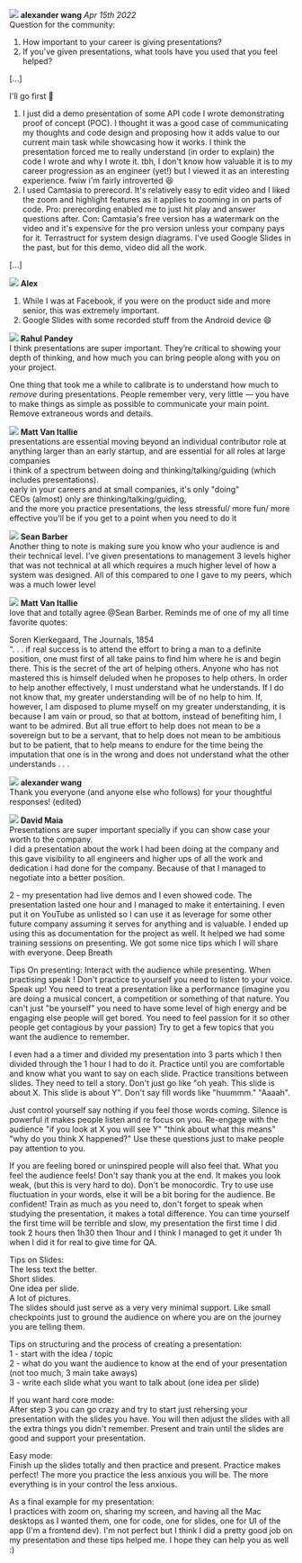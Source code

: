 ![](https://ca.slack-edge.com/T01M8HJQ1B4-U020UEAH0UU-cfd7b797f217-48)
**alexander wang** _Apr 15th 2022_  
Question for the community:
1. How important to your career is giving presentations?
2.  If you've given presentations, what tools have you used that you feel helped?

[...]  

I'll go first :slightly_smiling_face:
1. I just did a demo presentation of some API code I wrote demonstrating proof of concept (POC). I thought it was a good case of communicating my thoughts and code design and proposing how it adds value to our current main task while showcasing how it works. I think the presentation forced me to really understand (in order to explain) the code I wrote and why I wrote it. tbh, I don't know how valuable it is to my career progression as an engineer (yet!) but I viewed it as an interesting experience.  fwiw i'm fairly introverted :laughing:
2. I used Camtasia to prerecord. It's relatively easy to edit video and I liked the zoom and highlight features as it applies to zooming in on parts of code.  Pro: prerecording enabled me to just hit play and answer questions after. Con: Camtasia's  free version has a watermark on the video and it's expensive for the pro version unless your company pays for it.  Terrastruct for system design diagrams. I've used Google Slides in the past, but for this demo, video did all the work.

[...]  

![](https://ca.slack-edge.com/T01M8HJQ1B4-U01MENEF744-4d4b33f4dc43-48)
**Alex**  
1. While I was at Facebook, if you were on the product side and more senior, this was extremely important.
2. Google Slides with some recorded stuff from the Android device :smile:

![](https://ca.slack-edge.com/T01M8HJQ1B4-U01MM6PS3PB-a98be743fdb1-48)
**Rahul Pandey**  
I think presentations are super important. They’re critical to showing your depth of thinking, and how much you can bring people along with you on your project.  

One thing that took me a while to calibrate is to understand how much to _remove_ during presentations. People remember very, very little — you have to make things as simple as possible to communicate your main point. Remove extraneous words and details.  

![](https://ca.slack-edge.com/T01M8HJQ1B4-U038M5GR939-b81c62040335-48)
**Matt Van Itallie**  
presentations are essential moving beyond an individual contributor role at anything larger than an early startup, and are essential for all roles at large companies  
i think of a spectrum between doing and thinking/talking/guiding (which includes presentations).  
early in your careers and at small companies, it's only "doing"  
CEOs (almost) only are thinking/talking/guiding,  
and the more you practice presentations, the less stressful/ more fun/ more effective you'll be if you get to a point when you need to do it

![](https://ca.slack-edge.com/T01M8HJQ1B4-U0331Q9NKQE-666b8115426f-48)
**Sean Barber**  
Another thing to note is making sure you know who your audience is and their technical level. I've given presentations to management 3 levels higher that was not technical at all which requires a much higher level of how a system was designed. All of this compared to one I gave to my peers, which was a much lower level  

![](https://ca.slack-edge.com/T01M8HJQ1B4-U038M5GR939-b81c62040335-48)
**Matt Van Itallie**  
love that and totally agree @Sean Barber.  Reminds me of one of my all time favorite quotes:  

Soren Kierkegaard, The Journals, 1854  
“. . . if real success is to attend the effort to bring a man to a definite position, one must first of all take pains to find him where he is and begin there.
This is the secret of the art of helping others. Anyone who has not mastered this is himself deluded when he proposes to help others. In order to help another effectively, I must understand what he understands. If I do not know that, my greater understanding will be of no help to him. If, however, I am disposed to plume myself on my greater understanding, it is because I am vain or proud, so that at bottom, instead of benefiting him, I want to be admired. But all true effort to help does not mean to be a sovereign but to be a servant, that to help does not mean to be ambitious but to be patient, that to help means to endure for the time being the imputation that one is in the wrong and does not understand what the other understands . . .  

![](https://ca.slack-edge.com/T01M8HJQ1B4-U020UEAH0UU-cfd7b797f217-48)
**alexander wang**  
Thank you everyone (and anyone else who follows) for your thoughtful responses! (edited)  

![](https://ca.slack-edge.com/T01M8HJQ1B4-U03BLV35F34-g85f62e1fc73-48)
**David Maia**  
Presentations are super important specially if you can show case your worth to the company.  
I did a presentation about the work I had been doing at the company and this gave visibility to all engineers and higher ups of all the work and dedication i had done for the company. Because of that I managed to negotiate into a better position.  

2 - my presentation had live demos and I even showed code.
The presentation lasted one hour and I managed to make it entertaining. I even put it on YouTube as unlisted so I can use it as leverage for some other future company assuming it serves for anything and is valuable. I ended up using this as documentation for the project as well.
 It helped we had some training sessions on presenting. We got some nice tips which I will share with everyone. Deep Breath  
 
Tips On presenting:
Interact with the audience while presenting.
When practising speak ! Don't practice to yourself you need to listen to your voice. Speak up!
You need to treat a presentation like a performance (imagine you are doing a musical concert, a competition or something of that nature. You can't just "be yourself" you need to have some level of high energy and be engaging else people will get bored. You need to feel passion for it so other people get contagious by your passion)
Try to get a few topics that you want the audience to remember.  

I even had a a timer and divided my presentation into 3 parts which I then divided through the 1 hour I had to do it.
Practice until you are comfortable and know what you want to say on each slide.
Practice transitions between slides. They need to tell a story. Don't just go like "oh yeah. This slide is about X. This slide is about Y".
Don't say fill words like "huummm." "Aaaah".  

Just control yourself say nothing if you feel those words coming. Silence is powerful it makes people listen and re focus on you.
Re-engage with the audience "if you look at X you will see Y" "think about what this means" "why do you think X happened?" Use these questions just to make people pay attention to you.  

If you are feeling bored or uninspired people will also feel that. What you feel the audience feels!
Don't say thank you at the end. It makes you look weak, (but this is very hard to do).
Don't be monocordic. Try to use use fluctuation in your words, else it will be a bit boring for the audience.
Be confident! Train as much as you need to, don't forget to speak when studying the presentation, it makes a total difference. You can time yourself the first time will be terrible and slow, my presentation the first time I did took 2 hours then 1h30 then 1hour and I think I managed to get it under 1h when I did it for real to give time for QA.  

Tips on Slides:  
The less text the better.  
Short slides.  
One idea per slide.  
A lot of pictures.  
The slides should just serve as a very very minimal support. Like small checkpoints just to ground the audience on where you are on the journey you are telling them.  

Tips on structuring and the process of creating a presentation:  
1 - start with the idea / topic  
2 - what do you want the audience to know at the end of your presentation (not too much, 3 main take aways)  
3 - write each slide what you want to talk about (one idea per slide)  

If you want hard core mode:  
After step 3 you can go crazy and try to start just rehersing your presentation with the slides you have. You will then adjust the slides with all the extra things you didn't remember. Present and train until the slides are good and support your presentation.  

Easy mode:  
Finish up the slides totally and then practice and present.
Practice makes perfect! The more you practice the less anxious you will be. The more everything is in your control the less anxious.  

As a final example for my presentation:  
I practices with zoom on, sharing my screen, and having all the Mac desktops as I wanted them, one for code, one for slides, one for UI of the app (I'm a frontend dev).
I'm not perfect but I think I did a pretty good job on my presentation and these tips helped me. I hope they can help you as well :)

